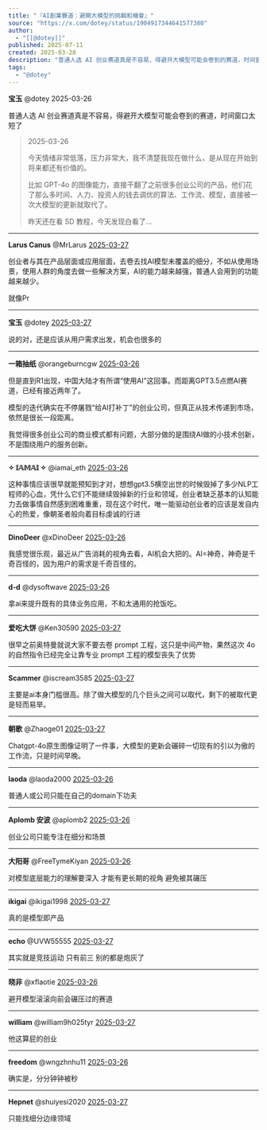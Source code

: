 ```yaml
---
title: "『AI創業賽道：避開大模型的挑戰和機會』"
source: "https://x.com/dotey/status/1904917344641577380"
author:
  - "[[@dotey]]"
published: 2025-07-11
created: 2025-03-28
description: "普通人选 AI 创业赛道真是不容易，得避开大模型可能会卷到的赛道，时间窗口太短了"
tags:
  - "@dotey"
---
```

**宝玉** @dotey 2025-03-26

普通人选 AI 创业赛道真是不容易，得避开大模型可能会卷到的赛道，时间窗口太短了

> 2025-03-26
> 
> 今天情绪非常低落，压力非常大，我不清楚我现在做什么，是从现在开始到将来都还有价值的。
> 
> 比如 GPT-4o 的图像能力，直接干翻了之前很多创业公司的产品，他们花了那么多时间、人力、投资人的钱去调优的算法、工作流、模型，直接被一次大模型的更新就取代了。
> 
> 昨天还在看 SD 教程，今天发现白看了...

---

**Larus Canus** @MrLarus [2025-03-27](https://x.com/MrLarus/status/1905348920320111075)

创业者与其在产品层面或应用层面，去卷去找AI模型未覆盖的细分，不如从使用场景，使用人群的角度去做一些解决方案，AI的能力越来越强，普通人会用到的功能越来越少。

就像Pr

---

**宝玉** @dotey [2025-03-27](https://x.com/dotey/status/1905349988328104119)

说的对，还是应该从用户需求出发，机会也很多的

---

**一箱抽纸** @orangeburncgw [2025-03-26](https://x.com/orangeburncgw/status/1904925144080146699)

但是直到R1出现，中国大陆才有所谓“使用AI”这回事。而距离GPT3.5点燃AI赛道，已经有接近两年了。

模型的迭代确实在不停屠戮“给AI打补丁”的创业公司，但真正从技术传递到市场，依然是很长一段距离。

我觉得很多创业公司的商业模式都有问题，大部分做的是围绕AI做的小技术创新，不是围绕用户的服务创新。

---

**✧ 𝕀𝔸𝕄𝔸𝕀 ✧** @iamai\_eth [2025-03-26](https://x.com/iamai_eth/status/1904937470942470347)

这种事情应该很早就能预知到才对，想想gpt3.5横空出世的时候毁掉了多少NLP工程师的心血，凭什么它们不能继续毁掉新的行业和领域，创业者缺乏基本的认知能力去做事情自然感到困难重重，现在这个时代，唯一能驱动创业者的应该是发自内心的热爱，像朝圣者般向着目标虔诚的行进

---

**DinoDeer** @xDinoDeer [2025-03-26](https://x.com/xDinoDeer/status/1904924183978795351)

我感觉很乐观，最近从广告消耗的视角去看，AI机会大把的。AI=神奇，神奇是千奇百怪的，因为用户的需求是千奇百怪的。

---

**d-d** @dysoftwave [2025-03-26](https://x.com/dysoftwave/status/1904920974124081520)

拿ai来提升既有的具体业务应用，不和太通用的抢饭吃。

---

**爱吃大饼** @Ken30590 [2025-03-27](https://x.com/Ken30590/status/1905135262604439714)

很早之前奥特曼就说大家不要去卷 prompt 工程，这只是中间产物，果然这次 4o 的自然指令已经完全让靠专业 prompt 工程的模型丧失了优势

---

**Scammer** @iscream3585 [2025-03-27](https://x.com/iscream3585/status/1905051913135231275)

主要是ai本身门槛很高。除了做大模型的几个巨头之间可以取代，剩下的被取代更是轻而易举。

---

**朝歌** @Zhaoge01 [2025-03-27](https://x.com/Zhaoge01/status/1905260093672665322)

Chatgpt-4o原生图像证明了一件事，大模型的更新会碾碎一切现有的引以为傲的工作流，只是时间早晚。

---

**laoda** @laoda2000 [2025-03-26](https://x.com/laoda2000/status/1904918592275005807)

普通人或公司只能在自己的domain下功夫

---

**Aplomb 安波** @aplomb2 [2025-03-26](https://x.com/aplomb2/status/1905041273188425859)

创业公司只能专注在细分和场景

---

**大阳哥** @FreeTymeKiyan [2025-03-26](https://x.com/FreeTymeKiyan/status/1904977093840241061)

对模型底层能力的理解要深入 才能有更长期的视角 避免被其碾压

---

**ikigai** @ikigai1998 [2025-03-27](https://x.com/ikigai1998/status/1905065287541821733)

真的是模型即产品

---

**echo** @UVW55555 [2025-03-27](https://x.com/UVW55555/status/1905065609194623453)

其实就是竞技运动 只有前三 别的都是炮灰了

---

**晓非** @xflaotie [2025-03-26](https://x.com/xflaotie/status/1904938879607554389)

避开模型滚滚向前会碾压过的赛道

---

**william** @william9h025tyr [2025-03-27](https://x.com/william9h025tyr/status/1905060432819462489)

他这算屁的创业

---

**freedom** @wngzhnhu11 [2025-03-26](https://x.com/wngzhnhu11/status/1904921483908177997)

确实是，分分钟钟被秒

---

**Hepnet** @shuiyesi2020 [2025-03-27](https://x.com/shuiyesi2020/status/1905151366026465773)

只能找细分边缘领域